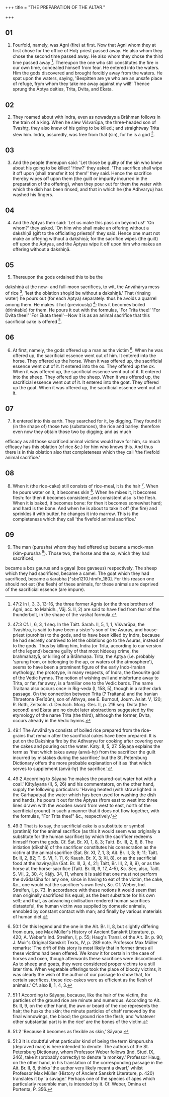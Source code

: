 +++
title = "THE PREPARATION OF THE ALTAR."

+++


## 01
1. Fourfold, namely, was Agni (fire) at first. Now that Agni whom they at first chose for the office of Hotr̥ priest passed away. He also whom they chose the second time passed away. He also whom they chose the third time passed away [^fn_171]. Thereupon the one who still constitutes the fire in our own time, concealed himself from fear. He entered into the waters. Him the gods discovered and brought forcibly away from the waters. He spat upon the waters, saying, 'Bespitten are ye who are an unsafe place of refuge, from whom they take me away against my will!' Thence sprung the Āptya deities, Trita, Dvita, and Ekata.

[^fn_171]: 47:2 In I, 3, 3, 13-16, the three former Agnis (or the three brothers of Agni, acc. to Mahīdh., Vāj. S. II, 2) are said to have fled from fear of the thunderbolt, in the shape of the vashaṭ formula.

## 02
2. They roamed about with Indra, even as nowadays a Brāhman follows in the train of a king. When he slew Viśvarūpa, the three-headed son of Tvashṭr̥, they also knew of his going to be killed.; and straightway Trita slew him. Indra, assuredly, was free from that (sin), for he is a god [^fn_172].

[^fn_172]: 47:3 Cf. I, 6, 3, 1 seq. In the Taitt. Sarah. II, 5, 1, 1, Viśvarūpa, the Tvāshṭra, is said to have been a sister's son of the Asuras, and  house-priest (purohita) to the gods, and to have been killed by Indra, because he had secretly contrived to let the oblations go to the Asuras, instead of to the gods. Thus by killing him, Indra (or Trita, according to our version of the legend) became guilty of that most hideous crime, the brahmahatyā, or killing of a Brāhmaṇa. Trita, the Āptya (i.e. probably 'sprung from, or belonging to the ap, or waters of the atmosphere'), seems to have been a prominent figure of the early Indo-Iranian mythology, the prototype, in many respects, of Indra, the favourite god of the Vedic hymns. The notion of wishing evil and misfortune away to Trita, or far, far away, is a familiar one to the Vedic bards. The name Traitana also occurs once in Rig-veda (I, 158, 5), though in a rather dark passage. On the connection between Trita (? Traitana) and the Iranian Thraetona (Ferīdūn), son of Athvya, see E. Burnouf, Journ. Asiat. V, 120; R. Roth, Zeitschr. d. Deutsch. Morg. Ges. II, p. 216 seq. Dvita (the second) and Ekata are no doubt later abstractions suggested by the etymology of the name Trita (the third), although the former, Dvita, occurs already in the Vedic hymns.

## 03
3. And the people thereupon said: 'Let those be guilty of the sin who knew about his going to be killed! 'How?' they asked. 'The sacrifice shall wipe it off upon (shall transfer it to) them!' they said. Hence the sacrifice thereby wipes off upon them (the guilt or impurity incurred in the preparation of the offering), when they pour out for them the water with which the dish has been rinsed, and that in which he (the Adhvaryu) has washed his fingers.

## 04
4. And the Āptyas then said: 'Let us make this pass on beyond us!' 'On whom?' they asked. 'On him who shall make an offering without a dakshiṇā (gift to the officiating priests)!' they said. Hence one must not make an offering without a dakshiṇā; for the sacrifice wipes (the guilt) off upon the Āptyas, and the Āptyas wipe it off upon him who makes an offering without a dakshiṇā.

## 05
5. Thereupon the gods ordained this to be the

dakshiṇā at the new- and full-moon sacrifices, to wit, the Anvāhārya mess of rice [^fn_173], 'lest the oblation should be without a dakshiṇā.' That (rinsing water) he pours out (for each Āptya) separately: thus he avoids a quarrel among them. He makes it hot (previously) [^fn_174]: thus it becomes boiled (drinkable) for them. He pours it out with the formulas, 'For Trita thee!' 'For Dvita thee!' 'For Ekata thee!'--Now it is as an animal sacrifice that this sacrificial cake is offered [^fn_175].

[^fn_173]: 49:1 The Anvāhārya consists of boiled rice prepared from the rice-grains that remain after the sacrificial cakes have been prepared. It is put on the Dakshiṇa fire by the Adhvaryu for cooking after covering over the cakes and pouring out the water. Katy. II, 5, 27. Sāyaṇa explains the term as 'that which takes away (anvā-hr̥) from the sacrificer the guilt incurred by mistakes during the sacrifice;' but the St. Petersburg Dictionary offers the more probable explanation of it as 'that which serves to supplement (anvā-hr̥) the sacrifice.'

[^fn_174]: 49:2 According to Sāyaṇa 'he makes the poured-out water hot with a coal.' Kātyāyana (II, 5, 26) and his commentators, on the other hand, supply the following particulars: 'Having heated (with straw lighted in the Gārhapatya) the water which has been used for washing the dish and hands, he pours it out for the Āptyas (from east to west into three lines drawn with the wooden sword from west to east, north of the sacrificial ground) in such a manner that it does not flow together, with the formulas, "For Trita thee!" &c., respectively.'

[^fn_175]: 49:3 That is to say, the sacrificial cake is a substitute or symbol (pratimā) for the animal sacrifice (as this it would seem was originally a substitute for the human sacrifice) by which the sacrificer redeems himself from the gods. Cf. Śat. Br. XI, 1, 8, 3; Taitt. Br. III, 2, 8, 8. The initiation (dīkshā) of the sacrificer constitutes his consecration as the victim at the animal sacrifice (Śat. Br. XI, 7, 1, 3; Ait. Br. II, 3; 9; 11; Taitt. Br. II, 2, 82; T. S. VI, 1, 11, 6; Kaush. Br. X, 3; XI, 8), or as the sacrificial food at the haviryajña (Śat. Br. III, 3, 4, 21; Taitt, Br. III, 2, 8, 9), or as the horse at the horse-sacrifice (Taitt. Br. III, 9, 17, 4-5), &c. See, also, Taitt. S. VII, 2, 30, 4; Kāṭḥ. 34, 11, where it is said that one must  not perform the dvādaśāha for any one, since in having to eat of the victim, the cake, &c., one would eat the sacrificer's own flesh, &c. Cf. Weber, Ind. Streifen, I, p. 73. In accordance with these notions it would seem that man originally sacrificed his equal, as the best substitute for his own self; and that, as advancing civilisation rendered human sacrifices distasteful, the human victim was supplied by domestic animals, ennobled by constant contact with man; and finally by various materials of human diet.

## 06
6. At first, namely, the gods offered up a man as the victim [^fn_176]. When he was offered up, the sacrificial essence went out of him. It entered into the horse. They offered up the horse. When it was offered up, the sacrificial essence went out of it. It entered into the ox. They offered up the ox. When it was offered up, the sacrificial essence went out of it. It entered into the sheep. They offered up the sheep. When it was offered up, the sacrificial essence went out of it. It entered into the goat. They offered up the goat. When it was offered up, the sacrificial essence went out of it.

[^fn_176]: 50:1 On this legend and the one in the Ait. Br. II, 8, but slightly differing from ours, see Max Müller's History of Ancient Sanskrit Literature, p. 420; A. Weber's Ind. Streifen, I, p. 55; Haug's Transl. of the Ait. Br. p. 90; J. Muir's Original Sanskrit Texts, IV, p. 289 note. Professor Max Müller remarks: 'The drift of this story is most likely that in former times all these victims had been offered. We know it for certain in the case of horses and oxen, though afterwards these sacrifices were discontinued. As to sheep and goats, they were considered proper victims to a still later time. When vegetable offerings took the place of bloody victims, it was clearly the wish of the author of our passage to show that, for certain sacrifices, these rice-cakes were as efficient as the flesh of animals.' Cf. also II, 1, 4, 3.

## 07
7. It entered into this earth. They searched for it, by digging. They found it (in the shape of) those two (substances), the rice and barley: therefore even now they obtain those two by digging; and as much

efficacy as all those sacrificed animal victims would have for him, so much efficacy has this oblation (of rice &c.) for him who knows this. And thus there is in this oblation also that completeness which they call 'the fivefold animal sacrifice.'

## 08
8. When it (the rice-cake) still consists of rice-meal, it is the hair [^fn_177]. When he pours water on it, it becomes skin [^fn_178]. When he mixes it, it becomes flesh: for then it becomes consistent; and consistent also is the flesh. When it is baked, it becomes bone: for then it becomes somewhat hard; and hard is the bone. And when he is about to take it off (the fire) and sprinkles it with butter, he changes it into marrow. This is the completeness which they call 'the fivefold animal sacrifice.'

[^fn_177]: 51:1 According to Sāyaṇa, because, like the hair of the victim, the particles of the ground rice are minute and numerous. According to Ait. Br. II, 9, on the other hand, the awn or beard of the rice represents the hair; the husks the skin; the minute particles of chaff removed by the final winnowings, the blood; the ground rice the flesh; and 'whatever other substantial part is in the rice' are the bones of the victim.

[^fn_178]: 51:2 'Because it becomes as flexible as skin,' Sāyaṇa.

## 09
9. The man (purusha) whom they had offered up became a mock-man (kim-purusha [^fn_179]). Those two, the horse and the ox, which they had sacrificed,

[^fn_179]: 51:3 It is doubtful what particular kind of being the term kimpurusha (depraved man) is here intended to denote. The authors of the St. Petersburg Dictionary, whom Professor Weber follows (Ind. Stud. IX, 246), take it (probably correctly) to denote 'a monkey.' Professor Haug, on the other hand, in his translation of the corresponding passage in the Ait. Br. II, 8, thinks 'the author very likely meant a dwarf,' whilst Professor Max Müller (History of Ancient Sanskrit Literature, p. 420) translates it by 'a savage.' Perhaps one of the species of apes which particularly resemble man, is intended by it. Cf. Weber, Omina et Portenta, P. 356.

became a bos gaurus and a gayal (bos gavaeus) respectively. The sheep which they had sacrificed, became a camel. The goat which they had sacrificed, became a śarabha [^sbe1210.htmfn_180]. For this reason one should not eat (the flesh) of these animals, for these animals are deprived of the sacrificial essence (are impure).

